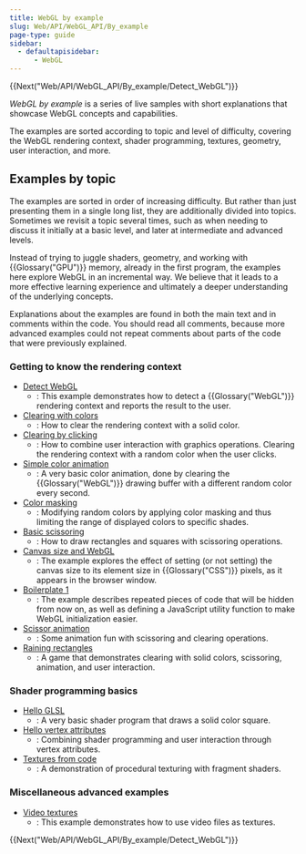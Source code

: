 ```yaml
---
title: WebGL by example
slug: Web/API/WebGL_API/By_example
page-type: guide
sidebar:
  - defaultapisidebar:
      - WebGL
---
```


{{Next("Web/API/WebGL_API/By_example/Detect_WebGL")}}

_WebGL by example_ is a series of live samples with short explanations that showcase WebGL concepts and capabilities.

The examples are sorted according to topic and level of difficulty, covering the WebGL rendering context, shader programming, textures, geometry, user interaction, and more.

## Examples by topic

The examples are sorted in order of increasing difficulty. But rather than just presenting them in a single long list, they are additionally divided into topics. Sometimes we revisit a topic several times, such as when needing to discuss it initially at a basic level, and later at intermediate and advanced levels.

Instead of trying to juggle shaders, geometry, and working with {{Glossary("GPU")}} memory, already in the first program, the examples here explore WebGL in an incremental way. We believe that it leads to a more effective learning experience and ultimately a deeper understanding of the underlying concepts.

Explanations about the examples are found in both the main text and in comments within the code. You should read all comments, because more advanced examples could not repeat comments about parts of the code that were previously explained.

### Getting to know the rendering context

- [Detect WebGL](/en-US/docs/Web/API/WebGL_API/By_example/Detect_WebGL)
  - : This example demonstrates how to detect a {{Glossary("WebGL")}} rendering context and reports the result to the user.
- [Clearing with colors](/en-US/docs/Web/API/WebGL_API/By_example/Clearing_with_colors)
  - : How to clear the rendering context with a solid color.
- [Clearing by clicking](/en-US/docs/Web/API/WebGL_API/By_example/Clearing_by_clicking)
  - : How to combine user interaction with graphics operations. Clearing the rendering context with a random color when the user clicks.
- [Simple color animation](/en-US/docs/Web/API/WebGL_API/By_example/Simple_color_animation)
  - : A very basic color animation, done by clearing the {{Glossary("WebGL")}} drawing buffer with a different random color every second.
- [Color masking](/en-US/docs/Web/API/WebGL_API/By_example/Color_masking)
  - : Modifying random colors by applying color masking and thus limiting the range of displayed colors to specific shades.
- [Basic scissoring](/en-US/docs/Web/API/WebGL_API/By_example/Basic_scissoring)
  - : How to draw rectangles and squares with scissoring operations.
- [Canvas size and WebGL](/en-US/docs/Web/API/WebGL_API/By_example/Canvas_size_and_WebGL)
  - : The example explores the effect of setting (or not setting) the canvas size to its element size in {{Glossary("CSS")}} pixels, as it appears in the browser window.
- [Boilerplate 1](/en-US/docs/Web/API/WebGL_API/By_example/Boilerplate_1)
  - : The example describes repeated pieces of code that will be hidden from now on, as well as defining a JavaScript utility function to make WebGL initialization easier.
- [Scissor animation](/en-US/docs/Web/API/WebGL_API/By_example/Scissor_animation)
  - : Some animation fun with scissoring and clearing operations.
- [Raining rectangles](/en-US/docs/Web/API/WebGL_API/By_example/Raining_rectangles)
  - : A game that demonstrates clearing with solid colors, scissoring, animation, and user interaction.

### Shader programming basics

- [Hello GLSL](/en-US/docs/Web/API/WebGL_API/By_example/Hello_GLSL)
  - : A very basic shader program that draws a solid color square.
- [Hello vertex attributes](/en-US/docs/Web/API/WebGL_API/By_example/Hello_vertex_attributes)
  - : Combining shader programming and user interaction through vertex attributes.
- [Textures from code](/en-US/docs/Web/API/WebGL_API/By_example/Textures_from_code)
  - : A demonstration of procedural texturing with fragment shaders.

### Miscellaneous advanced examples

- [Video textures](/en-US/docs/Web/API/WebGL_API/By_example/Video_textures)
  - : This example demonstrates how to use video files as textures.

{{Next("Web/API/WebGL_API/By_example/Detect_WebGL")}}

